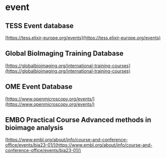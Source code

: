 # event
## TESS Event database
[https://tess.elixir-europe.org/events](https://tess.elixir-europe.org/events)

## Global BioImaging Training Database
[https://globalbioimaging.org/international-training-courses](https://globalbioimaging.org/international-training-courses)

## OME Event Database
[https://www.openmicroscopy.org/events/](https://www.openmicroscopy.org/events/)

## EMBO Practical Course Advanced methods in bioimage analysis
[https://www.embl.org/about/info/course-and-conference-office/events/bia23-01/](https://www.embl.org/about/info/course-and-conference-office/events/bia23-01/)

